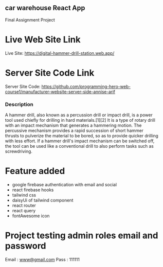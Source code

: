 ## car warehouse React App

Final Assignment Project

# Live Web Site Link

Live Site: https://digital-hammer-drill-station.web.app/
 
# Server Site Code Link

Server Site Code: https://github.com/programming-hero-web-course1/manufacturer-website-server-side-annise-arif 

### Description

A hammer drill, also known as a percussion drill or impact drill, is a power tool used chiefly for drilling in hard materials.[1][2] It is a type of rotary drill with an impact mechanism that generates a hammering motion. The percussive mechanism provides a rapid succession of short hammer thrusts to pulverize the material to be bored, so as to provide quicker drilling with less effort. If a hammer drill's impact mechanism can be switched off, the tool can be used like a conventional drill to also perform tasks such as screwdriving.


# Feature added

* google firebase authentication with email and social
* react firebase hooks
* tailwind css
* daisyUi of tailwind component
* react router
* react query
* fontAwesome icon

# Project testing admin roles email and password

Email : www@gmail.com
Pass : 111111